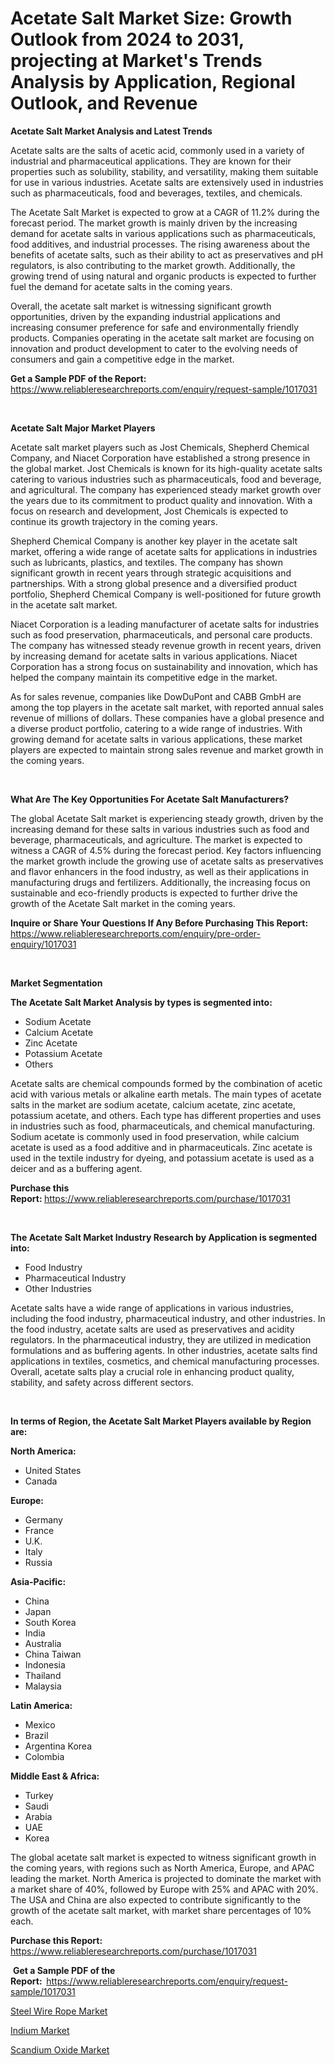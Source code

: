 <p><h1>Acetate Salt Market Size: Growth Outlook from 2024 to 2031, projecting at Market's Trends Analysis by Application, Regional Outlook, and Revenue</h1></p><p><strong>Acetate Salt Market Analysis and Latest Trends</strong></p>
<p><p>Acetate salts are the salts of acetic acid, commonly used in a variety of industrial and pharmaceutical applications. They are known for their properties such as solubility, stability, and versatility, making them suitable for use in various industries. Acetate salts are extensively used in industries such as pharmaceuticals, food and beverages, textiles, and chemicals.</p><p>The Acetate Salt Market is expected to grow at a CAGR of 11.2% during the forecast period. The market growth is mainly driven by the increasing demand for acetate salts in various applications such as pharmaceuticals, food additives, and industrial processes. The rising awareness about the benefits of acetate salts, such as their ability to act as preservatives and pH regulators, is also contributing to the market growth. Additionally, the growing trend of using natural and organic products is expected to further fuel the demand for acetate salts in the coming years.</p><p>Overall, the acetate salt market is witnessing significant growth opportunities, driven by the expanding industrial applications and increasing consumer preference for safe and environmentally friendly products. Companies operating in the acetate salt market are focusing on innovation and product development to cater to the evolving needs of consumers and gain a competitive edge in the market.</p></p>
<p><strong>Get a Sample PDF of the Report:&nbsp;</strong> <a href="https://www.reliableresearchreports.com/enquiry/request-sample/1017031">https://www.reliableresearchreports.com/enquiry/request-sample/1017031</a></p>
<p>&nbsp;</p>
<p><strong>Acetate Salt Major Market Players</strong></p>
<p><p>Acetate salt market players such as Jost Chemicals, Shepherd Chemical Company, and Niacet Corporation have established a strong presence in the global market. Jost Chemicals is known for its high-quality acetate salts catering to various industries such as pharmaceuticals, food and beverage, and agricultural. The company has experienced steady market growth over the years due to its commitment to product quality and innovation. With a focus on research and development, Jost Chemicals is expected to continue its growth trajectory in the coming years.</p><p>Shepherd Chemical Company is another key player in the acetate salt market, offering a wide range of acetate salts for applications in industries such as lubricants, plastics, and textiles. The company has shown significant growth in recent years through strategic acquisitions and partnerships. With a strong global presence and a diversified product portfolio, Shepherd Chemical Company is well-positioned for future growth in the acetate salt market.</p><p>Niacet Corporation is a leading manufacturer of acetate salts for industries such as food preservation, pharmaceuticals, and personal care products. The company has witnessed steady revenue growth in recent years, driven by increasing demand for acetate salts in various applications. Niacet Corporation has a strong focus on sustainability and innovation, which has helped the company maintain its competitive edge in the market.</p><p>As for sales revenue, companies like DowDuPont and CABB GmbH are among the top players in the acetate salt market, with reported annual sales revenue of millions of dollars. These companies have a global presence and a diverse product portfolio, catering to a wide range of industries. With growing demand for acetate salts in various applications, these market players are expected to maintain strong sales revenue and market growth in the coming years.</p></p>
<p>&nbsp;</p>
<p><strong>What Are The Key Opportunities For Acetate Salt Manufacturers?</strong></p>
<p><p>The global Acetate Salt market is experiencing steady growth, driven by the increasing demand for these salts in various industries such as food and beverage, pharmaceuticals, and agriculture. The market is expected to witness a CAGR of 4.5% during the forecast period. Key factors influencing the market growth include the growing use of acetate salts as preservatives and flavor enhancers in the food industry, as well as their applications in manufacturing drugs and fertilizers. Additionally, the increasing focus on sustainable and eco-friendly products is expected to further drive the growth of the Acetate Salt market in the coming years.</p></p>
<p><strong>Inquire or Share Your Questions If Any Before Purchasing This Report:</strong> <a href="https://www.reliableresearchreports.com/enquiry/pre-order-enquiry/1017031">https://www.reliableresearchreports.com/enquiry/pre-order-enquiry/1017031</a></p>
<p>&nbsp;</p>
<p><strong>Market Segmentation</strong></p>
<p><strong>The Acetate Salt Market Analysis by types is segmented into:</strong></p>
<p><ul><li>Sodium Acetate</li><li>Calcium Acetate</li><li>Zinc Acetate</li><li>Potassium Acetate</li><li>Others</li></ul></p>
<p><p>Acetate salts are chemical compounds formed by the combination of acetic acid with various metals or alkaline earth metals. The main types of acetate salts in the market are sodium acetate, calcium acetate, zinc acetate, potassium acetate, and others. Each type has different properties and uses in industries such as food, pharmaceuticals, and chemical manufacturing. Sodium acetate is commonly used in food preservation, while calcium acetate is used as a food additive and in pharmaceuticals. Zinc acetate is used in the textile industry for dyeing, and potassium acetate is used as a deicer and as a buffering agent.</p></p>
<p><strong>Purchase this Report:&nbsp;</strong><a href="https://www.reliableresearchreports.com/purchase/1017031">https://www.reliableresearchreports.com/purchase/1017031</a></p>
<p>&nbsp;</p>
<p><strong>The Acetate Salt Market Industry Research by Application is segmented into:</strong></p>
<p><ul><li>Food Industry</li><li>Pharmaceutical Industry</li><li>Other Industries</li></ul></p>
<p><p>Acetate salts have a wide range of applications in various industries, including the food industry, pharmaceutical industry, and other industries. In the food industry, acetate salts are used as preservatives and acidity regulators. In the pharmaceutical industry, they are utilized in medication formulations and as buffering agents. In other industries, acetate salts find applications in textiles, cosmetics, and chemical manufacturing processes. Overall, acetate salts play a crucial role in enhancing product quality, stability, and safety across different sectors.</p></p>
<p>&nbsp;</p>
<p><strong>In terms of Region, the Acetate Salt Market Players available by Region are:</strong></p>
<p>
    <p> <strong> North America: </strong>
        <ul>
            <li>United States</li>
            <li>Canada</li>
        </ul>
        </p> 
    <p> <strong> Europe: </strong>
        <ul>
            <li>Germany</li>
            <li>France</li>
            <li>U.K.</li>
            <li>Italy</li>
            <li>Russia</li>
        </ul>
        </p> 
    <p> <strong> Asia-Pacific: </strong>
        <ul>
            <li>China</li>
            <li>Japan</li>
            <li>South Korea</li>
            <li>India</li>
            <li>Australia</li>
            <li>China Taiwan</li>
            <li>Indonesia</li>
            <li>Thailand</li>
            <li>Malaysia</li>
        </ul>
        </p> 
    <p> <strong> Latin America: </strong>
        <ul>
            <li>Mexico</li>
            <li>Brazil</li>
            <li>Argentina Korea</li>
            <li>Colombia</li>
        </ul>
        </p> 
    <p> <strong> Middle East & Africa: </strong>
        <ul>
            <li>Turkey</li>
            <li>Saudi</li>
            <li>Arabia</li>
            <li>UAE</li>
            <li>Korea</li>
        </ul>
    </p>
    </p>
<p><p>The global acetate salt market is expected to witness significant growth in the coming years, with regions such as North America, Europe, and APAC leading the market. North America is projected to dominate the market with a market share of 40%, followed by Europe with 25% and APAC with 20%. The USA and China are also expected to contribute significantly to the growth of the acetate salt market, with market share percentages of 10% each.</p></p>
<p><strong>Purchase this Report: </strong><a href="https://www.reliableresearchreports.com/purchase/1017031">https://www.reliableresearchreports.com/purchase/1017031</a></p>
<p>&nbsp;<strong>Get a Sample PDF of the Report:&nbsp;&nbsp;</strong><a href="https://www.reliableresearchreports.com/enquiry/request-sample/1017031">https://www.reliableresearchreports.com/enquiry/request-sample/1017031</a></p>
<p><strong></strong></p>
<p><p><a href="https://github.com/wusalecollins540tpqoz/Market-Research-Report-List-1/blob/main/steel-wire-rope-market.md">Steel Wire Rope Market</a></p><p><a href="https://github.com/johnbach50/Market-Research-Report-List-2/blob/main/indium-market.md">Indium Market</a></p><p><a href="https://github.com/pjcfca/Market-Research-Report-List-1/blob/main/scandium-oxide-market.md">Scandium Oxide Market</a></p></p>